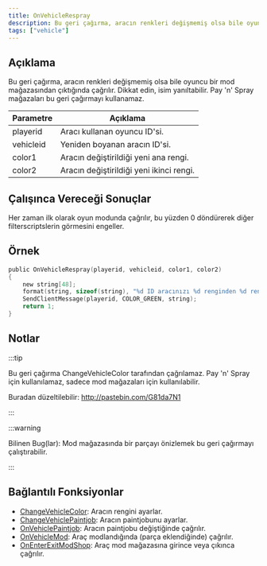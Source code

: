 ```yaml
---
title: OnVehicleRespray
description: Bu geri çağırma, aracın renkleri değişmemiş olsa bile oyuncu bir mod mağazasından çıktığında çağrılır.
tags: ["vehicle"]
---
```


## Açıklama

Bu geri çağırma, aracın renkleri değişmemiş olsa bile oyuncu bir mod mağazasından çıktığında çağrılır. Dikkat edin, isim yanıltabilir. Pay 'n' Spray mağazaları bu geri çağırmayı kullanamaz.

| Parametre      | Açıklama                                  |
| --------- | ----------------------------------------- |
| playerid  | Aracı kullanan oyuncu ID'si.              |
| vehicleid | Yeniden boyanan aracın ID'si.             |
| color1    | Aracın değiştirildiği yeni ana rengi.     |
| color2    | Aracın değiştirildiği yeni ikinci rengi.  |

## Çalışınca Vereceği Sonuçlar

Her zaman ilk olarak oyun modunda çağrılır, bu yüzden 0 döndürerek diğer filterscriptslerin görmesini engeller.

## Örnek

```c
public OnVehicleRespray(playerid, vehicleid, color1, color2)
{
    new string[48];
    format(string, sizeof(string), "%d ID aracınızı %d renginden %d rengine boyadınız!", vehicleid, color1, color2);
    SendClientMessage(playerid, COLOR_GREEN, string);
    return 1;
}
```

## Notlar

:::tip

Bu geri çağırma ChangeVehicleColor tarafından çağrılamaz. Pay 'n' Spray için kullanılamaz, sadece mod mağazaları için kullanılabilir.

Buradan düzeltilebilir: http://pastebin.com/G81da7N1

:::

:::warning

Bilinen Bug(lar): Mod mağazasında bir parçayı önizlemek bu geri çağırmayı çalıştırabilir.

:::

## Bağlantılı Fonksiyonlar

- [ChangeVehicleColor](../functions/ChangeVehicleColor): Aracın rengini ayarlar.
- [ChangeVehiclePaintjob](../functions/ChangeVehiclePaintjob): Aracın paintjobunu ayarlar.
- [OnVehiclePaintjob](OnVehiclePaintjob): Aracın paintjobu değiştiğinde çağrılır.
- [OnVehicleMod](OnVehicleMod): Araç modlandığında (parça eklendiğinde) çağrılır.
- [OnEnterExitModShop](OnEnterExitModShop): Araç mod mağazasına girince veya çıkınca çağrılır.
